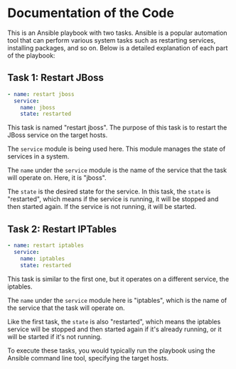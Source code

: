 # Documentation of the Code

This is an Ansible playbook with two tasks. Ansible is a popular automation tool that can perform various system tasks such as restarting services, installing packages, and so on. Below is a detailed explanation of each part of the playbook:

## Task 1: Restart JBoss
```yaml
- name: restart jboss
  service:
    name: jboss
    state: restarted
```
This task is named "restart jboss". The purpose of this task is to restart the JBoss service on the target hosts. 

The `service` module is being used here. This module manages the state of services in a system. 

The `name` under the `service` module is the name of the service that the task will operate on. Here, it is "jboss".

The `state` is the desired state for the service. In this task, the `state` is "restarted", which means if the service is running, it will be stopped and then started again. If the service is not running, it will be started.

## Task 2: Restart IPTables
```yaml
- name: restart iptables
  service:
    name: iptables
    state: restarted
```
This task is similar to the first one, but it operates on a different service, the iptables.

The `name` under the `service` module here is "iptables", which is the name of the service that the task will operate on.

Like the first task, the `state` is also "restarted", which means the iptables service will be stopped and then started again if it's already running, or it will be started if it's not running.

To execute these tasks, you would typically run the playbook using the Ansible command line tool, specifying the target hosts.